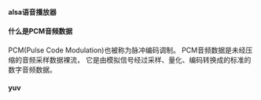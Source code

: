 #### alsa语音播放器
#### 什么是PCM音频数据
PCM(Pulse Code Modulation)也被称为脉冲编码调制。
PCM音频数据是未经压缩的音频采样数据裸流，
它是由模拟信号经过采样、量化、编码转换成的标准的数字音频数据。

#### yuv
